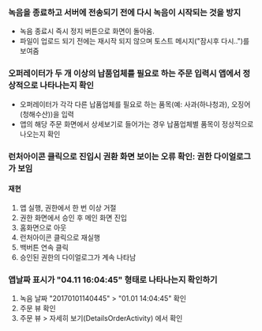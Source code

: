 
### 녹음을 종료하고 서버에 전송되기 전에 다시 녹음이 시작되는 것을 방지
* 녹음 종료시 즉시 정지 버튼으로 화면이 돌아옴.
* 파일이 업로드 되기 전에는 재시작 되지 않으며 토스트 메시지("잠시후 다시..")를 보여줌

### 오퍼레이터가 두 개 이상의 납품업체를 필요로 하는 주문 입력시 앱에서 정상적으로 나타나는지 확인
* 오퍼레이터가 각각 다른 납품업체를 필요로 하는 품목(예: 사과(하나청과), 오징어(청해수산))을 입력
* 앱의 해당 주문 화면에서 상세보기로 들어가는 경우 납품업체별 품목이 정상적으로 나오는지 확인

### 런처아이콘 클릭으로 진입시 권환 화면 보이는 오류 확인: 권한 다이얼로그가 보임
#### 재현
1. 앱 실행, 권한에서 한 번 이상 거절
2. 권한 화면에서 승인 후 메인 화면 진입
3. 홈화면으로 아웃
4. 런처아이콘 클릭으로 재실행
5. 백버튼 연속 클릭
6. 승인된 권한의 다이얼로그가 계속 나타남

### 앱날짜 표시가 "04.11  16:04:45" 형태로 나타나는지 확인하기
1. 녹음 날짜 "20170101140445" > "01.01 14:04:45" 확인
2. 주문 뷰 확인
3. 주문 뷰 > 자세히 보기(DetailsOrderActivity) 에서 확인

